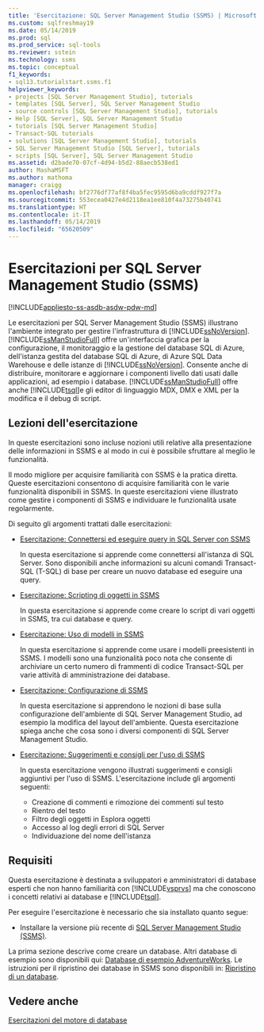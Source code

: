 ```yaml
---
title: 'Esercitazione: SQL Server Management Studio (SSMS) | Microsoft Docs'
ms.custom: sqlfreshmay19
ms.date: 05/14/2019
ms.prod: sql
ms.prod_service: sql-tools
ms.reviewer: sstein
ms.technology: ssms
ms.topic: conceptual
f1_keywords:
- sql13.tutorialstart.ssms.f1
helpviewer_keywords:
- projects [SQL Server Management Studio], tutorials
- templates [SQL Server], SQL Server Management Studio
- source controls [SQL Server Management Studio], tutorials
- Help [SQL Server], SQL Server Management Studio
- tutorials [SQL Server Management Studio]
- Transact-SQL tutorials
- solutions [SQL Server Management Studio], tutorials
- SQL Server Management Studio [SQL Server], tutorials
- scripts [SQL Server], SQL Server Management Studio
ms.assetid: d2bade70-07cf-4d94-b5d2-88aecb538ed1
author: MashaMSFT
ms.author: mathoma
manager: craigg
ms.openlocfilehash: bf2776df77af8f4ba5fec9595d6ba9cddf927f7a
ms.sourcegitcommit: 553ecea0427e4d2118ea1ee810f4a73275b40741
ms.translationtype: HT
ms.contentlocale: it-IT
ms.lasthandoff: 05/14/2019
ms.locfileid: "65620509"
---
```

# <a name="tutorials-for-sql-server-management-studio-ssms"></a>Esercitazioni per SQL Server Management Studio (SSMS)
[!INCLUDE[appliesto-ss-asdb-asdw-pdw-md](../../includes/appliesto-ss-asdb-asdw-pdw-md.md)]

Le esercitazioni per SQL Server Management Studio (SSMS) illustrano l'ambiente integrato per gestire l'infrastruttura di [!INCLUDE[ssNoVersion](../../includes/ssnoversion-md.md)]. [!INCLUDE[ssManStudioFull](../../includes/ssmanstudiofull-md.md)] offre un'interfaccia grafica per la configurazione, il monitoraggio e la gestione del database SQL di Azure, dell'istanza gestita del database SQL di Azure, di Azure SQL Data Warehouse e delle istanze di [!INCLUDE[ssNoVersion](../../includes/ssnoversion-md.md)]. Consente anche di distribuire, monitorare e aggiornare i componenti livello dati usati dalle applicazioni, ad esempio i database. [!INCLUDE[ssManStudioFull](../../includes/ssmanstudiofull-md.md)] offre anche [!INCLUDE[tsql](../../includes/tsql-md.md)]e gli editor di linguaggio MDX, DMX e XML per la modifica e il debug di script.  
  
## <a name="what-you-will-learn"></a>Lezioni dell'esercitazione  

In queste esercitazioni sono incluse nozioni utili relative alla presentazione delle informazioni in SSMS e al modo in cui è possibile sfruttare al meglio le funzionalità.
  
Il modo migliore per acquisire familiarità con SSMS è la pratica diretta. Queste esercitazioni consentono di acquisire familiarità con le varie funzionalità disponibili in SSMS.  In queste esercitazioni viene illustrato come gestire i componenti di SSMS e individuare le funzionalità usate regolarmente.  

Di seguito gli argomenti trattati dalle esercitazioni:


- [Esercitazione: Connettersi ed eseguire query in SQL Server con SSMS](connect-query-sql-server.md)

    In questa esercitazione si apprende come connettersi all'istanza di SQL Server. Sono disponibili anche informazioni su alcuni comandi Transact-SQL (T-SQL) di base per creare un nuovo database ed eseguire una query. 

- [Esercitazione: Scripting di oggetti in SSMS](scripting-ssms.md)

    In questa esercitazione si apprende come creare lo script di vari oggetti in SSMS, tra cui database e query. 

- [Esercitazione: Uso di modelli in SSMS](templates-ssms.md)
   
    In questa esercitazione si apprende come usare i modelli preesistenti in SSMS. I modelli sono una funzionalità poco nota che consente di archiviare un certo numero di frammenti di codice Transact-SQL per varie attività di amministrazione dei database. 

- [Esercitazione: Configurazione di SSMS](ssms-configuration.md)

    In questa esercitazione si apprendono le nozioni di base sulla configurazione dell'ambiente di SQL Server Management Studio, ad esempio la modifica del layout dell'ambiente. Questa esercitazione spiega anche che cosa sono i diversi componenti di SQL Server Management Studio. 
  

- [Esercitazione: Suggerimenti e consigli per l'uso di SSMS](ssms-tricks.md)

    In questa esercitazione vengono illustrati suggerimenti e consigli aggiuntivi per l'uso di SSMS. L'esercitazione include gli argomenti seguenti:
    - Creazione di commenti e rimozione dei commenti sul testo
    - Rientro del testo
    - Filtro degli oggetti in Esplora oggetti
    - Accesso al log degli errori di SQL Server
    - Individuazione del nome dell'istanza 
 
  
## <a name="requirements"></a>Requisiti  
Questa esercitazione è destinata a sviluppatori e amministratori di database esperti che non hanno familiarità con [!INCLUDE[vsprvs](../../includes/vsprvs-md.md)] ma che conoscono i concetti relativi ai database e [!INCLUDE[tsql](../../includes/tsql-md.md)].  
  
Per eseguire l'esercitazione è necessario che sia installato quanto segue:  

  -   Installare la versione più recente di [SQL Server Management Studio (SSMS)](../download-sql-server-management-studio-ssms.md).  

La prima sezione descrive come creare un database. Altri database di esempio sono disponibili qui: [Database di esempio AdventureWorks](https://github.com/Microsoft/sql-server-samples/releases). Le istruzioni per il ripristino dei database in SSMS sono disponibili in: [Ripristino di un database](https://docs.microsoft.com/sql/relational-databases/backup-restore/restore-a-database-backup-using-ssms). 


  
## <a name="see-also"></a>Vedere anche  
[Esercitazioni del motore di database](../../relational-databases/database-engine-tutorials.md)          
  
  
  


